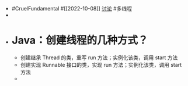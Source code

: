 - #CruelFundamental #[[2022-10-08]] [讨论](https://github.com/CYZH1307/CruelFundamental/tree/main/homework/202210/08) #多线程
-
- # Java：创建线程的几种方式？
	- 创建继承 Thread 的类，重写 run 方法；实例化该类，调用 start 方法
	- 创建实现 Runnable 接口的类，实现 run 方法；实例化该类，调用 start 方法
	-